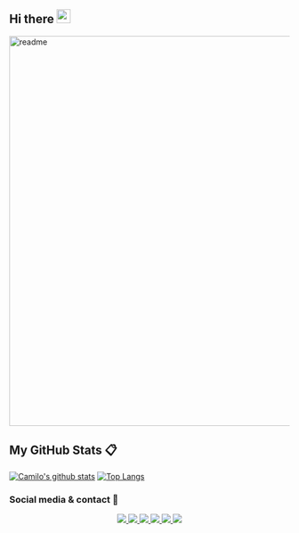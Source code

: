 ## Hi there <a href="https://www.gautamkrishnar.com/"><img src="https://media.giphy.com/media/hvRJCLFzcasrR4ia7z/giphy.gif" width="25px"></a>

<img src="https://media.giphy.com/media/2ot91qrQaW4GRm7r7l/giphy.gif" alt="readme" width="700">


## My GitHub Stats 📋
<p align='center'>
 
  [![Camilo's github stats](https://github-readme-stats.vercel.app/api?username=jcamilovillah&bg_color=071A2C&text_color=FFFFFF)](https://github.com/anuraghazra/github-readme-stats)
  [![Top Langs](https://github-readme-stats.vercel.app/api/top-langs/?username=jcamilovillah&bg_color=071A2C&text_color=FFFFFF)](https://github.com/anuraghazra/github-readme-stats)
</p>


### Social media & contact 📲
<p align="center">
  <a href= "https://github.com/jcamilovillah/">
    <img src="https://img.icons8.com/material-outlined/60/000000/source-code.png"/>
  </a>
  <a href= "https://www.linkedin.com/in/jcamilovillah/">
    <img src="https://img.icons8.com/material-outlined/60/000000/linkedin.png"/>
  </a>
  <a href= "https://twitter.com/jcamilovillah">
    <img src="https://img.icons8.com/material-outlined/60/000000/twitter.png"/>
  </a>
    </a>
  <a href="https://instagram.com/jcamilovillah">
    <img src="https://img.icons8.com/windows/60/000000/instagram-new.png"/>
  </a>
  <a href="mailto:villahjuancamilo@gmail.com">
    <img src="https://img.icons8.com/windows/60/000000/email-open.png"/>
  </a>
  <a href="https://medium.com/@juancamilovilla">
    <img src="https://img.icons8.com/ios-filled/60/000000/medium-new.png"/>
  </a>

  
</p>
